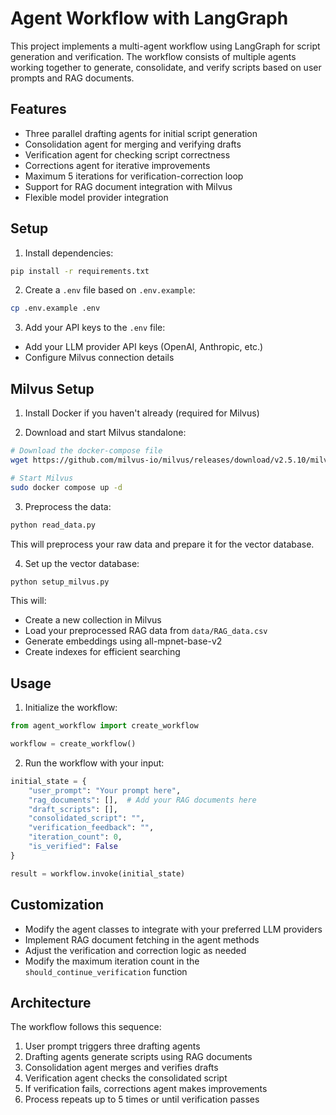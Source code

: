 # Agent Workflow with LangGraph

This project implements a multi-agent workflow using LangGraph for script generation and verification. The workflow consists of multiple agents working together to generate, consolidate, and verify scripts based on user prompts and RAG documents.

## Features

- Three parallel drafting agents for initial script generation
- Consolidation agent for merging and verifying drafts
- Verification agent for checking script correctness
- Corrections agent for iterative improvements
- Maximum 5 iterations for verification-correction loop
- Support for RAG document integration with Milvus
- Flexible model provider integration

## Setup

1. Install dependencies:
```bash
pip install -r requirements.txt
```

2. Create a `.env` file based on `.env.example`:
```bash
cp .env.example .env
```

3. Add your API keys to the `.env` file:
- Add your LLM provider API keys (OpenAI, Anthropic, etc.)
- Configure Milvus connection details

## Milvus Setup

1. Install Docker if you haven't already (required for Milvus)

2. Download and start Milvus standalone:
```bash
# Download the docker-compose file
wget https://github.com/milvus-io/milvus/releases/download/v2.5.10/milvus-standalone-docker-compose.yml -O docker-compose.yml

# Start Milvus
sudo docker compose up -d
```

3. Preprocess the data:
```bash
python read_data.py
```
This will preprocess your raw data and prepare it for the vector database.

4. Set up the vector database:
```bash
python setup_milvus.py
```
This will:
- Create a new collection in Milvus
- Load your preprocessed RAG data from `data/RAG_data.csv`
- Generate embeddings using all-mpnet-base-v2
- Create indexes for efficient searching

## Usage

1. Initialize the workflow:
```python
from agent_workflow import create_workflow

workflow = create_workflow()
```

2. Run the workflow with your input:
```python
initial_state = {
    "user_prompt": "Your prompt here",
    "rag_documents": [],  # Add your RAG documents here
    "draft_scripts": [],
    "consolidated_script": "",
    "verification_feedback": "",
    "iteration_count": 0,
    "is_verified": False
}

result = workflow.invoke(initial_state)
```

## Customization

- Modify the agent classes to integrate with your preferred LLM providers
- Implement RAG document fetching in the agent methods
- Adjust the verification and correction logic as needed
- Modify the maximum iteration count in the `should_continue_verification` function

## Architecture

The workflow follows this sequence:
1. User prompt triggers three drafting agents
2. Drafting agents generate scripts using RAG documents
3. Consolidation agent merges and verifies drafts
4. Verification agent checks the consolidated script
5. If verification fails, corrections agent makes improvements
6. Process repeats up to 5 times or until verification passes